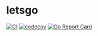 # letsgo

[![CI](https://github.com/xyluet/letsgo/actions/workflows/ci.yml/badge.svg)](https://github.com/xyluet/letsgo/actions/workflows/ci.yml)
[![codecov](https://codecov.io/gh/xyluet/letsgo/graph/badge.svg?token=IEP3QIGKU2)](https://codecov.io/gh/xyluet/letsgo)
[![Go Report Card](https://goreportcard.com/badge/github.com/xyluet/letsgo)](https://goreportcard.com/report/github.com/xyluet/letsgo)
